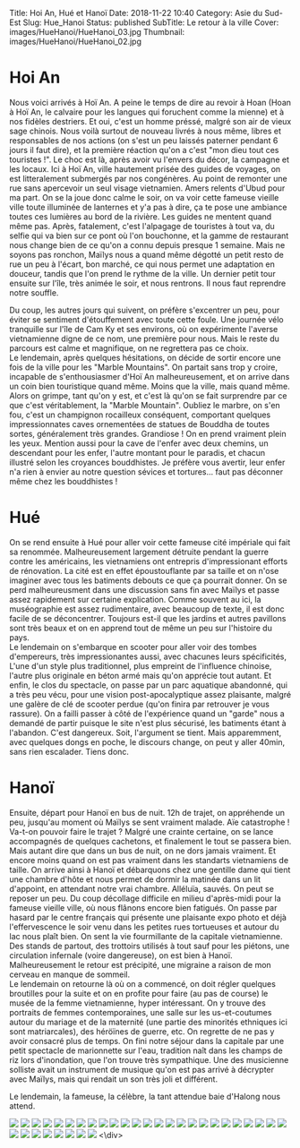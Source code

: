 Title: Hoi An, Hué et Hanoï
Date: 2018-11-22 10:40
Category: Asie du Sud-Est
Slug: Hue_Hanoi
Status: published
SubTitle: Le retour à la ville 
Cover: images/HueHanoi/HueHanoi_03.jpg
Thumbnail: images/HueHanoi/HueHanoi_02.jpg

# Hoi An
Nous voici arrivés à Hoï An. A peine le temps de dire au revoir à Hoan (Hoan à Hoï An, le calvaire pour les langues qui foruchent comme la mienne) et à nos fidèles destriers. Et oui, c'est un homme préssé, malgré son air de vieux sage chinois. Nous voilà surtout de nouveau livrés à nous même, libres et responsables de nos actions (on s'est un peu laissés paterner pendant 6 jours il faut dire), et la première réaction qu'on a c'est "mon dieu tout ces touristes !". Le choc est là, après avoir vu l'envers du décor, la campagne et les locaux. Ici à Hoï An, ville hautement prisée des guides de voyages, on est litteralement submergés par nos congénères. Au point de remonter une rue sans apercevoir un seul visage vietnamien. Amers relents d'Ubud pour ma part.
On se la joue donc calme le soir, on va voir cette fameuse vieille ville toute illuminée de lanternes et y'a pas à dire, ça te pose une ambiance toutes ces lumières au bord de la rivière. Les guides ne mentent quand même pas. Après, fatalement, c'est l'alpagage de touristes à tout va, du selfie qui va bien sur ce pont où l'on bouchonne, et la gamme de restaurant nous change bien de ce qu'on a connu depuis presque 1 semaine. Mais ne soyons pas ronchon, Maïlys nous a quand même dégotté un petit resto de rue un peu à l'écart, bon marché, ce qui nous permet une adaptation en douceur, tandis que l'on prend le rythme de la ville. Un dernier petit tour ensuite sur l'île, très animée le soir, et nous rentrons. Il nous faut reprendre notre souffle.

Du coup, les autres jours qui suivent, on préfère s'excentrer un peu, pour éviter se sentiment d'étouffement avec toute cette foule. Une journée vélo tranquille sur l'île de Cam Ky et ses environs, où on expérimente l'averse vietnamienne digne de ce nom, une première pour nous. Mais le reste du parcours est calme et magnifique, on ne regrettera pas ce choix.  
Le lendemain, après quelques hésitations, on décide de sortir encore une fois de la ville pour les "Marble Mountains". On partait sans trop y croire, incapable de s'enthousiasmer d'Hoï An malheureusement, et on arrive dans un coin bien touristique quand même. Moins que la ville, mais quand même. Alors on grimpe, tant qu'on y est, et c'est là qu'on se fait surprendre par ce que c'est véritablement, la "Marble Mountain". Oubliez le marbre, on s'en fou, c'est un champignon rocailleux conséquent, comportant quelques impressionnates caves ornementées de statues de Bouddha de toutes sortes, généralement très grandes. Grandiose ! On en prend vraiment plein les yeux. Mention aussi pour la cave de l'enfer avec deux chemins, un descendant pour les enfer, l'autre montant pour le paradis, et chacun illustré selon les croyances bouddhistes. Je préfère vous avertir, leur enfer n'a rien à envier au notre question sévices et tortures... faut pas déconner même chez les bouddhistes !

# Hué
On se rend ensuite à Hué pour aller voir cette fameuse cité impériale qui fait sa renommée. Malheureusement largement détruite pendant la guerre contre les américains, les vietnamiens ont entrepris d'impressionant efforts de rénovation. La cité est en effet époustouflante par sa taille et on n'ose imaginer avec tous les batiments debouts ce que ça pourrait donner. On se perd malheureusment dans une discussion sans fin avec Maïlys et passe assez rapidement sur certaine explication. Comme souvent au ici, la muséographie est assez rudimentaire, avec beaucoup de texte, il est donc facile de se déconcentrer. Toujours est-il que les jardins et autres pavillons sont très beaux et on en apprend tout de même un peu sur l'histoire du pays.  
Le lendemain on s'embarque en scooter pour aller voir des tombes d'empereurs, très impressionantes aussi, avec chacunes leurs spécificités, L'une d'un style plus traditionnel, plus empreint de l'influence chinoise, l'autre plus originale en béton armé mais qu'on apprécie tout autant. Et enfin, le clos du spectacle, on passe par un parc aquatique abandonné, qui a très peu vécu, pour une vision post-apocalyptique assez plaisante, malgré une galère de clé de scooter perdue (qu'on finira par retrouver je vous rassure). On a failli passer à côté de l'expérience quand un "garde" nous a demandé de partir puisque le site n'est plus sécurisé, les batiments étant à l'abandon. C'est dangereux. Soit, l'argument se tient. Mais apparemment, avec quelques dongs en poche, le discours change, on peut y aller 40min, sans rien escalader. Tiens donc.

# Hanoï
Ensuite, départ pour Hanoï en bus de nuit. 12h de trajet, on appréhende un peu, jusqu'au moment où Maïlys se sent vraiment malade. Aïe catastrophe ! Va-t-on pouvoir faire le trajet ? Malgré une crainte certaine, on se lance accompagnés de quelques cachetons, et finalement le tout se passera bien. Mais autant dire que dans un bus de nuit, on ne dors jamais vraiment. Et encore moins quand on est pas vraiment dans les standarts vietnamiens de taille. On arrive ainsi à Hanoï et débarquons chez une gentille dame qui tient une chambre d'hôte et nous permet de dormir la matinée dans un lit d'appoint, en attendant notre vrai chambre. Alléluïa, sauvés. On peut se reposer un peu. Du coup décollage difficile en milieu d'après-midi pour la fameuse vieille ville, où nous flânons encore bien fatigués. On passe par hasard par le centre français qui présente une plaisante expo photo et déjà l'effervescence le soir venu dans les petites rues tortueuses et autour du lac nous plaît bien. On sent la vie fourmillante de la capitale vietnamienne. Des stands de partout, des trottoirs utilisés à tout sauf pour les piétons, une circulation infernale (voire dangereuse), on est bien à Hanoï. Malheureusement le retour est précipité, une migraine a raison de mon cerveau en manque de sommeil.  
Le lendemain on retourne là où on a commencé, on doit régler quelques broutilles pour la suite et on en profite pour faire (au pas de course) le musée de la femme vietnamienne, hyper intéressant. On y trouve des portraits de femmes contemporaines, une salle sur les us-et-coutumes autour du mariage et de la maternité (une partie des minorités ethniques ici sont matriarcales), des héröïnes de guerre, etc. On regrette de ne pas y avoir consacré plus de temps. On fini notre séjour dans la capitale par une petit spectacle de marionnette sur l'eau, tradition naît dans les champs de riz lors d'inondation, que l'on trouve très sympathique. Une des musicienne solliste avait un instrument de musique qu'on est pas arrivé à décrypter avec Maïlys, mais qui rendait un son très joli et différent.

Le lendemain, la fameuse, la célèbre, la tant attendue baie d'Halong nous attend.

<div class="galleria" style="margin:auto">
    <img src="images/HueHanoi/HoiAn_01.jpg">
    <img src="images/HueHanoi/HoiAn_02.jpg">
    <img src="images/HueHanoi/HoiAn_03.jpg">
    <img src="images/HueHanoi/HoiAn_04.jpg">
    <img src="images/HueHanoi/HoiAn_05.jpg">
    <img src="images/HueHanoi/HoiAn_06.jpg">
    <img src="images/HueHanoi/HoiAn_07.jpg">
    <img src="images/HueHanoi/HoiAn_08.jpg">
    <img src="images/HueHanoi/HoiAn_09.jpg">
    <img src="images/HueHanoi/HueHanoi_01.jpg">
    <img src="images/HueHanoi/HueHanoi_02.jpg">
    <img src="images/HueHanoi/HueHanoi_03.jpg">
    <img src="images/HueHanoi/HueHanoi_04.jpg">
    <img src="images/HueHanoi/HueHanoi_05.jpg">
    <img src="images/HueHanoi/HueHanoi_06.jpg">
    <img src="images/HueHanoi/HueHanoi_07.jpg">
    <img src="images/HueHanoi/HueHanoi_08.jpg">
    <img src="images/HueHanoi/HueHanoi_09.jpg">
    <img src="images/HueHanoi/HueHanoi_10.jpg">
    <img src="images/HueHanoi/HueHanoi_11.jpg">
    <img src="images/HueHanoi/HueHanoi_12.jpg">
    <img src="images/HueHanoi/HueHanoi_13.jpg">
    <img src="images/HueHanoi/HueHanoi_14.jpg">
    <img src="images/HueHanoi/HueHanoi_15.jpg">
    <img src="images/HueHanoi/HueHanoi_16.jpg">
    <img src="images/HueHanoi/HueHanoi_17.jpg">
    <img src="images/HueHanoi/HueHanoi_18.jpg">
    <img src="images/HueHanoi/HueHanoi_19.jpg">
    <img src="images/HueHanoi/HueHanoi_20.jpg">
    <img src="images/HueHanoi/HueHanoi_21.jpg">
    <img src="images/HueHanoi/HueHanoi_22.jpg">
    <img src="images/HueHanoi/HueHanoi_23.jpg">
    <img src="images/HueHanoi/HueHanoi_24.jpg">
<\div>
<script>
	(function() { 
            Galleria.loadTheme('https://cdnjs.cloudflare.com/ajax/libs/galleria/1.5.7/themes/classic/galleria.classic.min.js');
            Galleria.run('.galleria');
        }());
</script>